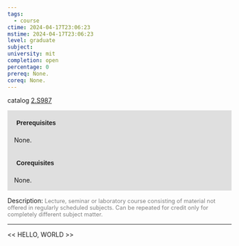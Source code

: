 ```yaml
---
tags:
  - course
ctime: 2024-04-17T23:06:23
mstime: 2024-04-17T23:06:23
level: graduate
subject: 
university: mit
completion: open
percentage: 0
prereq: None.
coreq: None.
---
```


catalog [2.S987](http://student.mit.edu/catalog/m2c.html#2.S987)

<span style="display: block; padding: 15px; background-color: rgb(100, 100, 100, 0.2);"><font id="m_prereq1998_0" style="display: block; font-family: Arial, sans-serif; font-weight: bold; padding: 5px">Prerequisites</font><br><span id="prereq1998_0">None.</span></span>
<span style="display: block; padding: 15px; background-color: rgb(100, 100, 100, 0.2);"><font id="m_coreq1998_0" style="display: block; font-family: Arial, sans-serif; font-weight: bold; padding: 5px">Corequisites</font><br><span id="coreq1998_0">None.</span></span>

<font style="">Description:</font>
<font style="color: grey; font-size: 0.8rem;">Lecture, seminar or laboratory course consisting of material not offered in regularly scheduled subjects. Can be repeated for credit only for completely different subject matter.</font>



---

<< HELLO, WORLD >>
